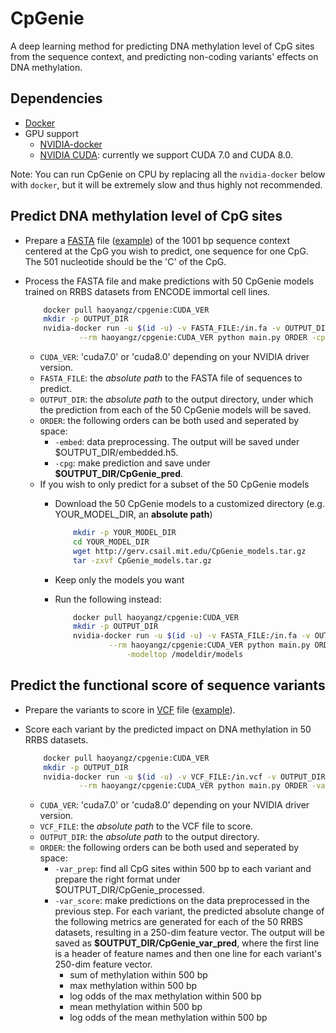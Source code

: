 # CpGenie
A deep learning method for predicting DNA methylation level of CpG sites from the sequence context, and predicting non-coding variants' effects on DNA methylation.

## Dependencies
+ [Docker](https://www.docker.com/)
+ GPU support
	+ [NVIDIA-docker](https://github.com/NVIDIA/nvidia-docker)
	+ [NVIDIA CUDA](https://developer.nvidia.com/cuda-zone): currently we support CUDA 7.0 and CUDA 8.0.

Note: You can run CpGenie on CPU  by replacing all the `nvidia-docker` below with `docker`, but it will be extremely slow and thus highly not recommended.

## Predict DNA methylation level of CpG sites
+ Prepare a [FASTA](https://en.wikipedia.org/wiki/FASTA_format) file ([example](https://github.com/gifford-lab/CpGenie/blob/master/example/test.fa)) of the 1001 bp sequence context centered at the CpG you wish to predict, one sequence for one CpG. The 501 nucleotide should be the 'C' of the CpG.
+ Process the FASTA file and make predictions with 50 CpGenie models trained on RRBS datasets from ENCODE immortal cell lines.
	
	```bash
		docker pull haoyangz/cpgenie:CUDA_VER
		mkdir -p OUTPUT_DIR
		nvidia-docker run -u $(id -u) -v FASTA_FILE:/in.fa -v OUTPUT_DIR:/outdir \
				--rm haoyangz/cpgenie:CUDA_VER python main.py ORDER -cpg_fa /in.fa -cpg_out /outdir
	```
	+ `CUDA_VER`: 'cuda7.0' or 'cuda8.0' depending on your NVIDIA driver version.
	+ `FASTA_FILE`: the *absolute path* to the FASTA file of sequences to predict.
	+ `OUTPUT_DIR`: the *absolute path* to the output directory, under which the prediction from each of the 50 CpGenie models will be saved. 
	+ `ORDER`: the following orders can be both used and seperated by space:
		+ `-embed`: data preprocessing. The output will be saved under $OUTPUT_DIR/embedded.h5.
		+ `-cpg`: make prediction and save under **$OUTPUT_DIR/CpGenie_pred**.
	+ If you wish to only predict for a subset of the 50 CpGenie models
		+ Download the 50 CpGenie models to a customized directory (e.g. YOUR_MODEL_DIR, an **absolute path**)
			
			```bash
				mkdir -p YOUR_MODEL_DIR
				cd YOUR_MODEL_DIR
				wget http://gerv.csail.mit.edu/CpGenie_models.tar.gz
				tar -zxvf CpGenie_models.tar.gz
			```
		+ Keep only the models you want
		+ Run the following instead:
			
			```bash
				docker pull haoyangz/cpgenie:CUDA_VER
				mkdir -p OUTPUT_DIR
				nvidia-docker run -u $(id -u) -v FASTA_FILE:/in.fa -v OUTPUT_DIR:/outdir -v YOUR_MODEL_DIR:/modeldir \
						--rm haoyangz/cpgenie:CUDA_VER python main.py ORDER -cpg_fa /in.fa -cpg_out /outdir \
							-modeltop /modeldir/models
			```

## Predict the functional score of sequence variants
+ Prepare the variants to score in [VCF](http://www.1000genomes.org/wiki/Analysis/vcf4.0/) file ([example](https://github.com/gifford-lab/CpGenie/blob/master/example/test.vcf)).
+ Score each variant by the predicted impact on DNA methylation in 50 RRBS datasets.

	```bash
		docker pull haoyangz/cpgenie:CUDA_VER
		mkdir -p OUTPUT_DIR
	 	nvidia-docker run -u $(id -u) -v VCF_FILE:/in.vcf -v OUTPUT_DIR:/outdir \
				--rm haoyangz/cpgenie:CUDA_VER python main.py ORDER -var_vcf /in.vcf -var_outdir /outdir
	```
	+ `CUDA_VER`: 'cuda7.0' or 'cuda8.0' depending on your NVIDIA driver version.
	+ `VCF_FILE`: the *absolute path* to the VCF file to score.
	+ `OUTPUT_DIR`: the *absolute path* to the output directory.
	+ `ORDER`: the following orders can be both used and seperated by space:
		+ `-var_prep`: find all CpG sites within 500 bp to each variant and prepare the right format under $OUTPUT_DIR/CpGenie_processed.
		+ `-var_score`: make predictions on the data preprocessed in the previous step. For each variant, the predicted absolute change of the following metrics are generated for each of the 50 RRBS datasets, resulting in a 250-dim feature vector. The output will be saved as **$OUTPUT_DIR/CpGenie_var_pred**, where the first line is a header of feature names and then one line for each variant's 250-dim feature vector.
			+ sum of methylation within 500 bp
			+ max methylation within 500 bp 
			+ log odds of the max methylation within 500 bp
			+ mean methylation within 500 bp
			+ log odds of the mean methylation within 500 bp
